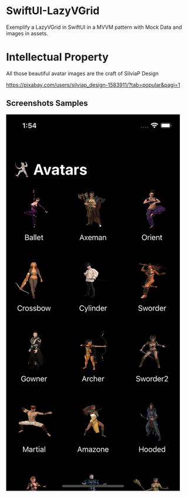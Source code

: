 # SwiftUI-LazyVGrid
Exemplify a LazyVGrid in SwiftUI in a MVVM pattern with Mock Data and images in assets.

# Intellectual Property
All those beautiful avatar images are the craft of SilviaP Design

https://pixabay.com/users/silviap_design-1583911/?tab=popular&pagi=1

## Screenshots Samples
![Login](/Screenshots/MainGridViewiPhone12Pro.png)

